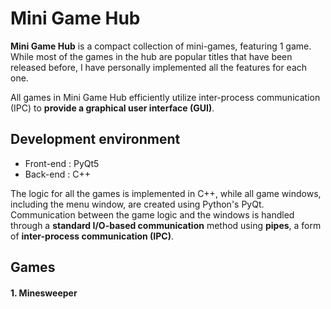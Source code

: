 # Mini Game Hub
**Mini Game Hub** is a compact collection of mini-games, featuring 1 game. While most of the games in the hub are popular titles that have been released before, I have personally implemented all the features for each one.

All games in Mini Game Hub efficiently utilize inter-process communication (IPC) to **provide a graphical user interface (GUI)**.
## Development environment
- Front-end : PyQt5
- Back-end : C++

The logic for all the games is implemented in C++, while all game windows, including the menu window, are created using Python's PyQt. Communication between the game logic and the windows is handled through a **standard I/O-based communication** method using **pipes**, a form of **inter-process communication (IPC)**.

## Games
#### 1. Minesweeper
